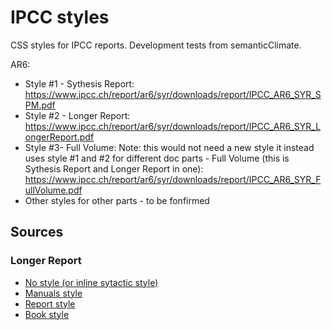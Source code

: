 # IPCC styles

CSS styles for IPCC reports. Development tests from semanticClimate.

AR6:

  - Style #1 - Sythesis Report: https://www.ipcc.ch/report/ar6/syr/downloads/report/IPCC_AR6_SYR_SPM.pdf
  - Style #2 - Longer Report: https://www.ipcc.ch/report/ar6/syr/downloads/report/IPCC_AR6_SYR_LongerReport.pdf
  - Style #3- Full Volume: Note: this would not need a new style it instead uses style #1 and #2 for different doc parts - Full Volume (this is Sythesis Report and Longer Report in one): https://www.ipcc.ch/report/ar6/syr/downloads/report/IPCC_AR6_SYR_FullVolume.pdf
  - Other styles for other parts - to be fonfirmed

## Sources

### Longer Report 

  - [No style (or inline sytactic style) ](https://vivliostyle.vercel.app/#src=https://raw.githubusercontent.com/petermr/pyamihtml/main/test/resources/ipcc/syr/longer-report/html_with_ids.html&style=data:,/*%3Cviewer%3E*/%0A@page%20%7B%20size:%20a4%20!important;%20margin:%204%25%20!important;%20%7D%0A*%20%7B%20widows:%201%20!important;%20orphans:%201%20!important;%20%7D%0Aimg,%20svg%20%7B%20max-inline-size:%20100%25%20!important;%20max-block-size:%20100vb%20!important;%20object-fit:%20contain%20!important;%20%7D%0A/*%3C/viewer%3E*/&fontSize=12.8/16&spread=true)
  - [Manuals style](https://vivliostyle.vercel.app/#src=https://raw.githubusercontent.com/petermr/pyamihtml/main/test/resources/ipcc/syr/longer-report/html_with_ids.html&style=https://raw.githubusercontent.com/a-machine/manual-gaffm/main/uhtml/css/manual-gaffm-en.css)
  - [Report style](https://vivliostyle.vercel.app/#src=https://raw.githubusercontent.com/petermr/pyamihtml/main/test/resources/ipcc/syr/longer-report/html_with_ids.html&style=https://raw.githubusercontent.com/a-machine/report-gaffm/main/uhtml/css/berichte-gaffm-en.css)
  - [Book style](https://vivliostyle.vercel.app/#src=https://raw.githubusercontent.com/petermr/pyamihtml/main/test/resources/ipcc/syr/longer-report/html_with_ids.html&style=https://raw.githubusercontent.com/a-machine/book-gaffm/main/uhtml/css/book-gaffm-en.css)

